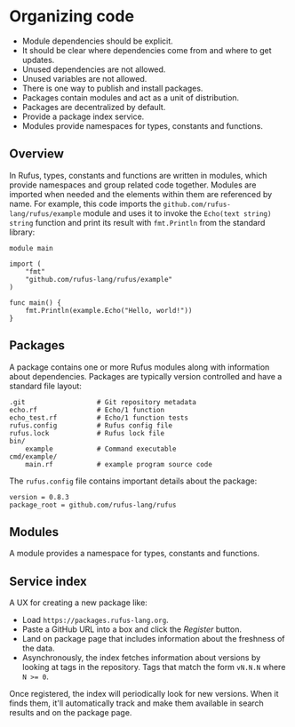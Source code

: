 # Organizing code

- Module dependencies should be explicit.
- It should be clear where dependencies come from and where to get updates.
- Unused dependencies are not allowed.
- Unused variables are not allowed.
- There is one way to publish and install packages.
- Packages contain modules and act as a unit of distribution.
- Packages are decentralized by default.
- Provide a package index service.
- Modules provide namespaces for types, constants and functions.

## Overview

In Rufus, types, constants and functions are written in modules, which provide
namespaces and group related code together. Modules are imported when needed and
the elements within them are referenced by name. For example, this code imports
the `github.com/rufus-lang/rufus/example` module and uses it to invoke the
`Echo(text string) string` function and print its result with `fmt.Println` from
the standard library:

```rufus
module main

import (
    "fmt"
    "github.com/rufus-lang/rufus/example"
)

func main() {
    fmt.Println(example.Echo("Hello, world!"))
}
```

## Packages

A package contains one or more Rufus modules along with information about
dependencies. Packages are typically version controlled and have a standard file
layout:

```
.git                  # Git repository metadata
echo.rf               # Echo/1 function
echo_test.rf          # Echo/1 function tests
rufus.config          # Rufus config file
rufus.lock            # Rufus lock file
bin/
    example           # Command executable
cmd/example/
    main.rf           # example program source code
```

The `rufus.config` file contains important details about the package:

```
version = 0.8.3
package_root = github.com/rufus-lang/rufus
```

## Modules

A module provides a namespace for types, constants and functions.

## Service index

A UX for creating a new package like:

- Load `https://packages.rufus-lang.org`.
- Paste a GitHub URL into a box and click the _Register_ button.
- Land on package page that includes information about the freshness of the
  data.
- Asynchronously, the index fetches information about versions by looking at
  tags in the repository. Tags that match the form `vN.N.N` where `N >= 0`.

Once registered, the index will periodically look for new versions. When it
finds them, it'll automatically track and make them available in search results
and on the package page.


